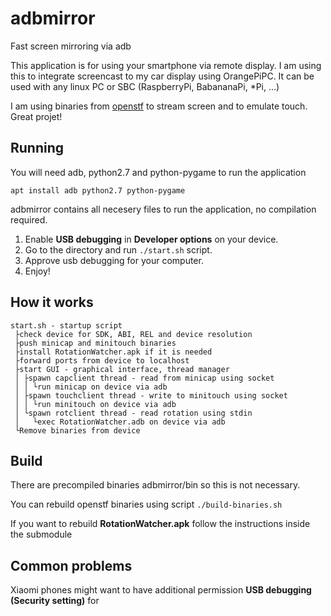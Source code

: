 # adbmirror
Fast screen mirroring via adb

This application is for using your smartphone via remote display.
I am using this to integrate screencast to my car display using OrangePiPC.
It can be used with any linux PC or SBC (RaspberryPi, BabananaPi, *Pi, ...)

I am using binaries from [openstf](https://github.com/openstf)
to stream screen and to emulate touch. Great projet!

## Running
You will need adb, python2.7 and python-pygame to run the application

```
apt install adb python2.7 python-pygame
```

adbmirror contains all necesery files to run the application, no compilation required.

1. Enable **USB debugging** in **Developer options** on your device.
2. Go to the directory and run `./start.sh` script.
3. Approve usb debugging for your computer.
4. Enjoy! 

## How it works
```
start.sh - startup script
 ├check device for SDK, ABI, REL and device resolution
 ├push minicap and minitouch binaries
 ├install RotationWatcher.apk if it is needed
 ├forward ports from device to localhost
 ├start GUI - graphical interface, thread manager
 │ ├spawn capclient thread - read from minicap using socket
 │ │ └run minicap on device via adb
 │ ├spawn touchclient thread - write to minitouch using socket
 │ │ └run minitouch on device via adb
 │ └spawn rotclient thread - read rotation using stdin
 │   └exec RotationWatcher.adb on device via adb
 └Remove binaries from device
```
## Build
There are precompiled binaries adbmirror/bin so this is not necessary. 
 
You can rebuild openstf binaries using script `./build-binaries.sh`

If you want to rebuild **RotationWatcher.apk** follow the instructions inside the submodule

## Common problems
Xiaomi phones might want to have additional permission 
**USB debugging (Security setting)** for 
